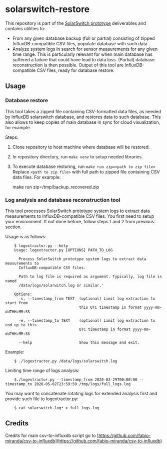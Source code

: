 # solarswitch-restore
This repository is part of the [SolarSwitch prototype](https://twitter.com/bandaangosta/status/1179594894609981441) deliverables and contains utilities to:

  * From any given database backup (full or partial) consisting of zipped InfluxDB-compatible CSV files, populate database with such data.
  * Analyze system logs in search for sensor measurements for any given time range. This is particularly relevant for when main database has suffered a failure that could have lead to data loss. (Partial) database reconstruction is then possible. Output of this tool are InfluxDB-compatible CSV files, ready for database restore.

## Usage

### Database restore

This tool takes a zipped file containing CSV-formatted data files, as needed by InfluxDB solarswitch database, and restores data to such database. This also allows to keep copies of main database in sync for cloud visualization, for example.

Steps:

 1. Clone repository to host machine where database will be restored.
 2. In repository directory, run `make venv` to setup needed libraries.
 3. To execute database restoring, run `make run zip=<path to zip file>`  
    Replace `<path to zip file>` with full path to zipped file containing CSV data files. For example:

    make run zip=/tmp/backup_recovered.zip 

### Log analysis and database reconstruction tool

This tool processes SolarSwitch prototype system logs to extract data measurements to InfluxDB-compatible CSV files.
You first need to setup your environment. If not done before, follow steps 1 and 2 from previous section.

Usage is as follows:

        $ logextractor.py --help
        Usage: logextractor.py [OPTIONS] PATH_TO_LOG
        
          Process SolarSwitch prototype system logs to extract data measurements to
          InfluxDB-compatible CSV files.
        
          Path to log file is required as argument. Typically, log file is named
          /data/logs/solarwitch.log or similar.'
        
        Options:
          -s, --timestamp_from TEXT  (optional) Limit log extraction to start from
                                     this UTC timestamp in format yyyy-mm-ddTHH:MM:SS
        
          -e, --timestamp_to TEXT    (optional) Limit log extraction to end up to this
                                     UTC timestamp in format yyyy-mm-ddTHH:MM:SS
        
          --help                     Show this message and exit.
        

Example:

        $ ./logextractor.py /data/logs/solarswitch.log

Limiting time range of logs analysis:

        $./logextractor.py --timestamp_from 2020-03-29T00:00:00 --timestamp_to 2020-05-02T23:59:59 /tmp/logs/full_logs.log

You may want to concatenate rotating logs for extended analysis first and provide such file to logextractor.py:

        $ cat solarswitch.log* > full_logs.log


## Credits

Credits for main csv-to-influxdb script go to [https://github.com/fabio-miranda/csv-to-influxdb](https://github.com/fabio-miranda/csv-to-influxdb)
